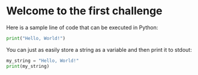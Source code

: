 # Welcome to the first challenge

Here is a sample line of code that can be executed in Python: 
```python
print("Hello, World!")
```
You can just as easily store a string as a variable and then print it to stdout: 
```python
my_string = "Hello, World!"
print(my_string)
```